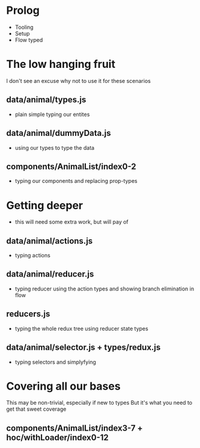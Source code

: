 # Prolog

* Tooling
* Setup
* Flow typed

# The low hanging fruit

I don't see an excuse why not to use it for these scenarios

## data/animal/types.js

* plain simple typing our entites

## data/animal/dummyData.js

* using our types to type the data

## components/AnimalList/index0-2

* typing our components and replacing prop-types

# Getting deeper

* this will need some extra work, but will pay of

## data/animal/actions.js

* typing actions

## data/animal/reducer.js

* typing reducer using the action types and showing branch elimination in flow

## reducers.js

* typing the whole redux tree using reducer state types

## data/animal/selector.js + types/redux.js

* typing selectors and simplyfying

# Covering all our bases

This may be non-trivial, especially if new to types
But it's what you need to get that sweet coverage

## components/AnimalList/index3-7 + hoc/withLoader/index0-12
